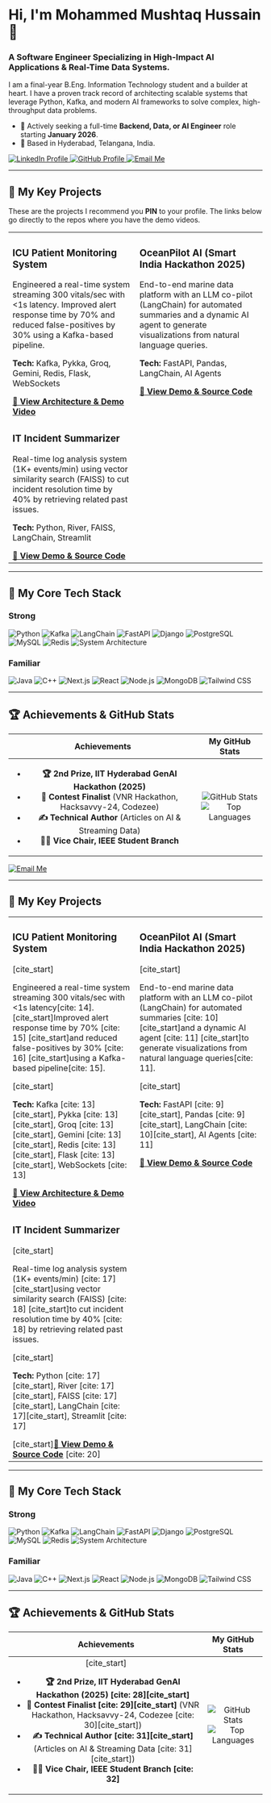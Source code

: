 # Hi, I'm Mohammed Mushtaq Hussain 👋

### A Software Engineer Specializing in High-Impact AI Applications & Real-Time Data Systems.

I am a final-year B.Eng. Information Technology student and a builder at heart. I have a proven track record of architecting scalable systems that leverage Python, Kafka, and modern AI frameworks to solve complex, high-throughput data problems.

- 🚀 Actively seeking a full-time **Backend, Data, or AI Engineer** role starting **January 2026**.
- 📍 Based in Hyderabad, Telangana, India.

<p align="left">
  <a href="https://linkedin.com/in/mushtaq08" target="_blank">
    <img src="https://img.shields.io/badge/LinkedIn-0A66C2?style=for-the-badge&logo=linkedin&logoColor=white" alt="LinkedIn Profile">
  </a>
  <a href="https://tinyurl.com/mushtaq08" target="_blank">
    <img src="https://img.shields.io/badge/GitHub-181717?style=for-the-badge&logo=github&logoColor=white" alt="GitHub Profile">
  </a>
  <a href="mailto:mohdmushtaq251@gmail.com">
    <img src="https://img.shields.io/badge/Email-D14836?style=for-the-badge&logo=gmail&logoColor=white" alt="Email Me">
  </a>
  </p>

---

## 🌟 My Key Projects

These are the projects I recommend you **PIN** to your profile. The links below go directly to the repos where you have the demo videos.

<table width="100%">
  <tr>
    <td width="50%" valign="top">
      <h3>ICU Patient Monitoring System</h3>
      <p>Engineered a real-time system streaming 300 vitals/sec with <1s latency. Improved alert response time by 70% and reduced false-positives by 30% using a Kafka-based pipeline.</p>
      <p><b>Tech:</b> Kafka, Pykka, Groq, Gemini, Redis, Flask, WebSockets</p>
      <a href="https://github.com/IOutis/ICU_Patient_monitoring_system" target="_blank"><b>🔗 View Architecture & Demo Video</b></a>
    </td>
    <td width="50%" valign="top">
      <h3>OceanPilot AI (Smart India Hackathon 2025)</h3>
      <p>End-to-end marine data platform with an LLM co-pilot (LangChain) for automated summaries and a dynamic AI agent to generate visualizations from natural language queries.</p>
      <p><b>Tech:</b> FastAPI, Pandas, LangChain, AI Agents</p>
      <a href="https://github.com/IOutis/OceanPilotAI" target="_blank"><b>🔗 View Demo & Source Code</b></a>
    </td>
  </tr>
  <tr>
    <td width="50%" valign="top">
      <h3>IT Incident Summarizer</h3>
      <p>Real-time log analysis system (1K+ events/min) using vector similarity search (FAISS) to cut incident resolution time by 40% by retrieving related past issues.</p>
      <p><b>Tech:</b> Python, River, FAISS, LangChain, Streamlit</p>
      <a href="https://github.com/Badri467/IT_Incident_Summariser" target="_blank"><b>🔗 View Demo & Source Code</b></a>
    </td>
    <td width="50%" valign="top">
      </td>
  </tr>
</table>

---

## 🔧 My Core Tech Stack

### Strong
<p>
    <img src="https://img.shields.io/badge/Python-3776AB?style=for-the-badge&logo=python&logoColor=white" alt="Python">
    <img src="https://img.shields.io/badge/Apache%20Kafka-231F20?style=for-the-badge&logo=apachekafka&logoColor=white" alt="Kafka">
    <img src="https://img.shields.io/badge/LangChain-FFFFFF?style=for-the-badge&logo=langchain&logoColor=black" alt="LangChain">
    <img src="https://img.shields.io/badge/FastAPI-009688?style=for-the-badge&logo=fastapi&logoColor=white" alt="FastAPI">
    <img src="https://img.shields.io/badge/Django-092E20?style=for-the-badge&logo=django&logoColor=white" alt="Django">
    <img src="https://img.shields.io/badge/PostgreSQL-4169E1?style=for-the-badge&logo=postgresql&logoColor=white" alt="PostgreSQL">
    <img src="https://img.shields.io/badge/MySQL-4479A1?style=for-the-badge&logo=mysql&logoColor=white" alt="MySQL">
    <img src="https://img.shields.io/badge/Redis-DC382D?style=for-the-badge&logo=redis&logoColor=white" alt="Redis">
    <img src="https://img.shields.io/badge/System%20Architecture-000000?style=for-the-badge&logo=iata&logoColor=white" alt="System Architecture">
</p>

### Familiar
<p>
    <img src="https://img.shields.io/badge/Java-ED8B00?style=for-the-badge&logo=openjdk&logoColor=white" alt="Java">
    <img src="https://img.shields.io/badge/C%2B%2B-00599C?style=for-the-badge&logo=cplusplus&logoColor=white" alt="C++">
    <img src="https://img.shields.io/badge/Next.js-000000?style=for-the-badge&logo=nextdotjs&logoColor=white" alt="Next.js">
    <img src="https://img.shields.io/badge/React-20232A?style=for-the-badge&logo=react&logoColor=61DAFB" alt="React">
    <img src="https://img.shields.io/badge/Node.js-339933?style=for-the-badge&logo=nodedotjs&logoColor=white" alt="Node.js">
    <img src="https://img.shields.io/badge/MongoDB-47A248?style=for-the-badge&logo=mongodb&logoColor=white" alt="MongoDB">
    <img src="https://img.shields.io/badge/Tailwind%20CSS-06B6D4?style=for-the-badge&logo=tailwindcss&logoColor=white" alt="Tailwind CSS">
</p>

---

## 🏆 Achievements & GitHub Stats

| Achievements | My GitHub Stats |
| :---: | :---: |
| <ul><li><b>🏆 2nd Prize, IIT Hyderabad GenAI Hackathon (2025)</b></li><li><b>🏅 Contest Finalist</b> (VNR Hackathon, Hacksavvy-24, Codezee)</li><li><b>✍️ Technical Author</b> (Articles on AI & Streaming Data)</li><li><b>👨‍💼 Vice Chair, IEEE Student Branch</b></li></ul> | <p align="center"><img src="https://github-readme-stats.vercel.app/api?username=IOutis&show_icons=true&theme=tokyonight&hide_border=true&count_private=true" alt="GitHub Stats" /><br/><img src="https://github-readme-stats.vercel.app/api/top-langs/?username=IOutis&layout=compact&theme=tokyonight&hide_border=true" alt="Top Languages" /></p> |  </a>
  <a href="mailto:mohdmushtaq251@gmail.com">
    <img src="https://img.shields.io/badge/Email-D14836?style=for-the-badge&logo=gmail&logoColor=white" alt="Email Me">
  </a>
  </p>

---

## 🌟 My Key Projects


<table width="100%">
  <tr>
    <td width="50%" valign="top">
      <h3>ICU Patient Monitoring System</h3>
      [cite_start]<p>Engineered a real-time system streaming 300 vitals/sec with <1s latency[cite: 14]. [cite_start]Improved alert response time by 70% [cite: 15] [cite_start]and reduced false-positives by 30% [cite: 16] [cite_start]using a Kafka-based pipeline[cite: 15].</p>
      [cite_start]<p><b>Tech:</b> Kafka [cite: 13][cite_start], Pykka [cite: 13][cite_start], Groq [cite: 13][cite_start], Gemini [cite: 13][cite_start], Redis [cite: 13][cite_start], Flask [cite: 13][cite_start], WebSockets [cite: 13]</p>
      <a href="https://github.com/IOutis/ICU_Patient_monitoring_system" target="_blank"><b>🔗 View Architecture & Demo Video</b></a>
    </td>
    <td width="50%" valign="top">
      <h3>OceanPilot AI (Smart India Hackathon 2025)</h3>
      [cite_start]<p>End-to-end marine data platform with an LLM co-pilot (LangChain) for automated summaries [cite: 10] [cite_start]and a dynamic AI agent [cite: 11] [cite_start]to generate visualizations from natural language queries[cite: 11].</p>
      [cite_start]<p><b>Tech:</b> FastAPI [cite: 9][cite_start], Pandas [cite: 9][cite_start], LangChain [cite: 10][cite_start], AI Agents [cite: 11]</p>
      <a href="https://github.com/IOutis/OceanPilotAI" target="_blank"><b>🔗 View Demo & Source Code</b></a>
    </td>
  </tr>
  <tr>
    <td width="50%" valign="top">
      <h3>IT Incident Summarizer</h3>
      [cite_start]<p>Real-time log analysis system (1K+ events/min) [cite: 17] [cite_start]using vector similarity search (FAISS) [cite: 18] [cite_start]to cut incident resolution time by 40% [cite: 18] by retrieving related past issues.</p>
      [cite_start]<p><b>Tech:</b> Python [cite: 17][cite_start], River [cite: 17][cite_start], FAISS [cite: 17][cite_start], LangChain [cite: 17][cite_start], Streamlit [cite: 17]</p>
      [cite_start]<a href="https://tinyurl.com/mushtaq-it" target="_blank"><b>🔗 View Demo & Source Code</b></a> [cite: 20]
    </td>
    <td width="50%" valign="top">
      </td>
  </tr>
</table>

---

## 🔧 My Core Tech Stack

### Strong
<p>
    <img src="https://img.shields.io/badge/Python-3776AB?style=for-the-badge&logo=python&logoColor=white" alt="Python">
    <img src="https://img.shields.io/badge/Apache%20Kafka-231F20?style=for-the-badge&logo=apachekafka&logoColor=white" alt="Kafka">
    <img src="https://img.shields.io/badge/LangChain-FFFFFF?style=for-the-badge&logo=langchain&logoColor=black" alt="LangChain">
    <img src="https://img.shields.io/badge/FastAPI-009688?style=for-the-badge&logo=fastapi&logoColor=white" alt="FastAPI">
    <img src="https://img.shields.io/badge/Django-092E20?style=for-the-badge&logo=django&logoColor=white" alt="Django">
    <img src="https://img.shields.io/badge/PostgreSQL-4169E1?style=for-the-badge&logo=postgresql&logoColor=white" alt="PostgreSQL">
    <img src="https://img.shields.io/badge/MySQL-4479A1?style=for-the-badge&logo=mysql&logoColor=white" alt="MySQL">
    <img src="https://img.shields.io/badge/Redis-DC382D?style=for-the-badge&logo=redis&logoColor=white" alt="Redis">
    <img src="https://img.shields.io/badge/System%20Architecture-000000?style=for-the-badge&logo=iata&logoColor=white" alt="System Architecture">
</p>

### Familiar
<p>
    <img src="https://img.shields.io/badge/Java-ED8B00?style=for-the-badge&logo=openjdk&logoColor=white" alt="Java">
    <img src="https://img.shields.io/badge/C%2B%2B-00599C?style=for-the-badge&logo=cplusplus&logoColor=white" alt="C++">
    <img src="https://img.shields.io/badge/Next.js-000000?style=for-the-badge&logo=nextdotjs&logoColor=white" alt="Next.js">
    <img src="https://img.shields.io/badge/React-20232A?style=for-the-badge&logo=react&logoColor=61DAFB" alt="React">
    <img src="https://img.shields.io/badge/Node.js-339933?style=for-the-badge&logo=nodedotjs&logoColor=white" alt="Node.js">
    <img src="https://img.shields.io/badge/MongoDB-47A248?style=for-the-badge&logo=mongodb&logoColor=white" alt="MongoDB">
    <img src="https://img.shields.io/badge/Tailwind%20CSS-06B6D4?style=for-the-badge&logo=tailwindcss&logoColor=white" alt="Tailwind CSS">
</p>

---

## 🏆 Achievements & GitHub Stats

| Achievements | My GitHub Stats |
| :---: | :---: |
| [cite_start]<ul><li><b>🏆 2nd Prize, IIT Hyderabad GenAI Hackathon (2025) [cite: 28][cite_start]</b></li><li><b>🏅 Contest Finalist [cite: 29][cite_start]</b> (VNR Hackathon, Hacksavvy-24, Codezee [cite: 30][cite_start])</li><li><b>✍️ Technical Author [cite: 31][cite_start]</b> (Articles on AI & Streaming Data [cite: 31][cite_start])</li><li><b>👨‍💼 Vice Chair, IEEE Student Branch [cite: 32]</b></li></ul> | <p align="center"><img src="https://github-readme-stats.vercel.app/api?username=IOutis&show_icons=true&theme=tokyonight&hide_border=true&count_private=true" alt="GitHub Stats" /><br/><img src="https://github-readme-stats.vercel.app/api/top-langs/?username=IOutis&layout=compact&theme=tokyonight&hide_border=true" alt="Top Languages" /></p> |
